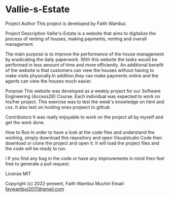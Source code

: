 # Vallie-s-Estate
Project Author
This project is developed by Faith Wambui.

Project Description
Vallie's-Estate is a website that aims to digitalize the process of renting of houses, making payments, renting and overall management.

The main purpose is to improve the performance of the house management by eradicating the daily paperwork. With this website the tasks would be performed in less amount of time and more efficiently. An additional benefit of the website is that customers can view the houses without having to make visits physically.In addition,they can make payments online and the agents can view the houses much easier.



Purpose
This website was developed as a weekly project for our Software Engineering (Access26) Course. Each individual was expected to work on his/her project. This exercise was to test the week's knowledge on html and css. It also test on hosting ones projeect to github. 

Contributors
It was really enjoyable to work on the project all by myself and get the work done.

How to Run
In order to have a look at the code files and understand the working, simply download this repository and open Visualstudio Code then download or clone the project and open it. It will load the project files and the code will be ready to run.

i
If you find any bug in the code or have any improvements in mind then feel free to generate a pull request.


License
MIT

Copyright (c) 2022-present, Faith Wambui Muchiri 
Email: faywambui2017@gmail.com